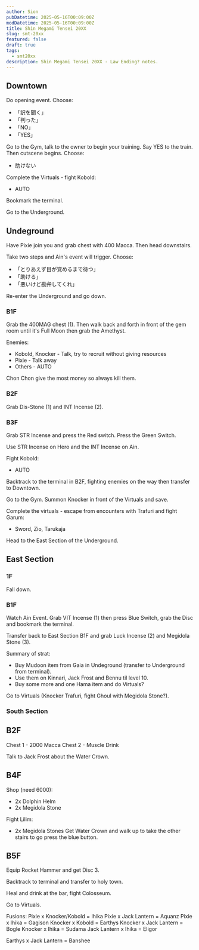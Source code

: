 ```yaml
---
author: Sion
pubDatetime: 2025-05-16T00:09:00Z
modDatetime: 2025-05-16T00:09:00Z
title: Shin Megami Tensei 20XX
slug: smt-20xx
featured: false
draft: true
tags:
  - smt20xx
description: Shin Megami Tensei 20XX - Law Ending? notes.
---
```


## Downtown
Do opening event.
Choose:
- 「訳を聞く」
- 「判った」
- 「NO」
- 「YES」

Go to the Gym, talk to the owner to begin your training. Say YES to the train. Then cutscene begins. Choose:
- 助けない

Complete the Virtuals - fight Kobold:
- AUTO

Bookmark the terminal.

Go to the Underground.

## Undeground

Have Pixie join you and grab chest with 400 Macca. Then head downstairs.

Take two steps and Ain's event will trigger. Choose:
- 「とりあえず目が覚めるまで待つ」
- 「助ける」
- 「悪いけど勘弁してくれ」

Re-enter the Underground and go down.

### B1F
Grab the 400MAG chest (1). Then walk back and forth in front of the gem room until it's Full Moon then grab the Amethyst.

Enemies:
- Kobold, Knocker - Talk, try to recruit without giving resources
- Pixie - Talk away
- Others - AUTO

Chon Chon give the most money so always kill them.

### B2F

Grab Dis-Stone (1) and INT Incense (2). 

### B3F

Grab STR Incense and press the Red switch. Press the Green Switch.

Use STR Incense on Hero and the INT Incense on Ain.

Fight Kobold:
- AUTO

Backtrack to the terminal in B2F, fighting enemies on the way then transfer to Downtown.

Go to the Gym. Summon Knocker in front of the Virtuals and save.

Complete the virtuals - escape from encounters with Trafuri and fight Garum:
- Sword, Zio, Tarukaja

Head to the East Section of the Underground.

## East Section

### 1F

Fall down.

### B1F

Watch Ain Event. Grab VIT Incense (1) then press Blue Switch, grab the Disc and bookmark the terminal.

Transfer back to East Section B1F and grab Luck Incense (2) and Megidola Stone (3).

Summary of strat:
- Buy Mudoon item from Gaia in Undeground (transfer to Underground from terminal).
- Use them on Kinnari, Jack Frost and Bennu til level 10.
- Buy some more and one Hama item and do Virtuals?

Go to Virtuals (Knocker Trafuri, fight Ghoul with Megidola Stone?).

### South Section

## B2F
Chest 1 - 2000 Macca
Chest 2 - Muscle Drink

Talk to Jack Frost about the Water Crown.

## B4F

Shop (need 6000):
- 2x Dolphin Helm
- 2x Megidola Stone

Fight Lilim:
- 2x Megidola Stones
Get Water Crown and walk up to take the other stairs to go press the blue button.

## B5F

Equip Rocket Hammer and get Disc 3.

Backtrack to terminal and transfer to holy town.

Heal and drink at the bar, fight Colosseum.

Go to Virtuals.


Fusions:
Pixie x Knocker/Kobold = Ihika
Pixie x Jack Lantern = Aquanz
Pixie x Ihika = Gagison
Knocker x Kobold = Earthys
Knocker x Jack Lantern = Bogle 
Knocker x Ihika = Sudama
Jack Lantern x Ihika = Eligor

Earthys x Jack Lantern = Banshee